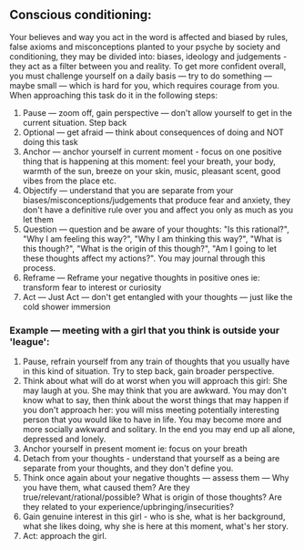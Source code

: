 ## Conscious conditioning:
Your believes and way you act in the word is affected and biased by rules, false axioms and misconceptions planted to your psyche by society and conditioning, they may be divided into: biases, ideology and judgements - they act as
a filter between you and reality. 
To get more confident overall, you must challenge yourself on a daily basis — try to do something — maybe small — which is hard for you, which requires courage from you. When approaching this task do it in the following steps:
1. Pause — zoom off, gain perspective — don't allow yourself to get in the current situation. Step back
2. Optional — get afraid — think about consequences of doing and NOT doing this task
3. Anchor — anchor yourself in current moment - focus on one positive thing that is happening at this moment: feel your breath, your body, warmth of the sun, breeze on your skin, music, pleasant scent, good vibes from the place etc. 
4. Objectify — understand that you are separate from your biases/misconceptions/judgements that produce fear and anxiety, they don't have a definitive rule over you and affect you only as much as you let them
5. Question — question and be aware of your thoughts: "Is this rational?", "Why I am feeling this way?", "Why I am thinking this way?", "What is this though?", "What is the origin of this though?", "Am I going to let these thoughts affect my actions?". You may journal through this process.
6. Reframe — Reframe your negative thoughts in positive ones ie: transform fear to interest or curiosity
7. Act — Just Act — don't get entangled with your thoughts — just like the cold shower immersion


### Example — meeting with a girl that you think is outside your 'league':
1. Pause, refrain yourself from any train of thoughts that you usually have in this kind of situation. Try to step back, gain broader perspective.
2. Think about what will do at worst when you will approach this girl: She may laugh at you. She may think that you are awkward. You may don't know what to say,
then think about the worst things that may happen if you don't approach her: you will miss meeting potentially interesting person that you would like to have in life. You may become more and more socially awkward and solitary. In the end you may end up all alone, depressed and lonely. 
3. Anchor yourself in present moment ie: focus on your breath
4. Detach from your thoughts - understand that yourself as a being are separate from your thoughts, and they don't define you.
5. Think once again about your negative thoughts — assess them — Why you have them, what caused them? Are they true/relevant/rational/possible? What is origin of those thoughts? Are they related to your experience/upbringing/insecurities?
6. Gain genuine interest in this girl - who is she, what is her background, what she likes doing, why she is here at this moment, what's her story.
7. Act: approach the girl.